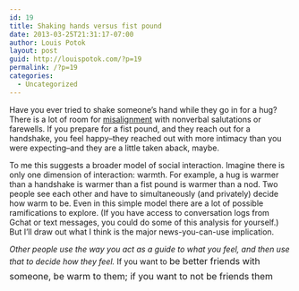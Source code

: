 ```yaml
---
id: 19
title: Shaking hands versus fist pound
date: 2013-03-25T21:31:17-07:00
author: Louis Potok
layout: post
guid: http://louispotok.com/?p=19
permalink: /?p=19
categories:
  - Uncategorized
---
```

Have you ever tried to shake someone&#8217;s hand while they go in for a hug? There is a lot of room for [misalignment](http://youtu.be/C5P9J1wCgNM?t=2m17s) with nonverbal salutations or farewells. If you prepare for a fist pound, and they reach out for a handshake, you feel happy&#8211;they reached out with more intimacy than you were expecting&#8211;and they are a little taken aback, maybe.

To me this suggests a broader model of social interaction. Imagine there is only one dimension of interaction: warmth. For example, a hug is warmer than a handshake is warmer than a fist pound is warmer than a nod. Two people see each other and have to simultaneously (and privately) decide how warm to be. Even in this simple model there are a lot of possible ramifications to explore. (If you have access to conversation logs from Gchat or text messages, you could do some of this analysis for yourself.) But I&#8217;ll draw out what I think is the major news-you-can-use implication.

_Other people use the way you act as a guide to what you feel, and then use that to decide how they feel._ If you want to <span style="line-height: 1.714285714; font-size: 1rem;">be better friends with someone, be warm to them; if you want to not be friends them </span>